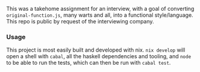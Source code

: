 This was a takehome assignment for an interview, with a goal of converting `original-function.js`, many warts and all, into a functional
style/language. This repo is public by request of the interviewing company.

### Usage
This project is most easily built and developed with nix. `nix develop` will open a shell with `cabal`, all the haskell dependencies
and tooling, and `node` to be able to run the tests, which can then be run with `cabal test`.
